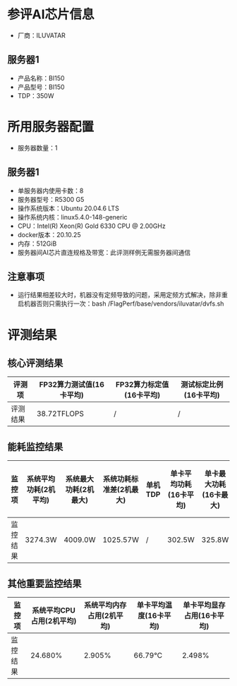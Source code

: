 # 参评AI芯片信息

* 厂商：ILUVATAR

## 服务器1

- 产品名称：BI150
- 产品型号：BI150
- TDP：350W

# 所用服务器配置

* 服务器数量：1

## 服务器1

* 单服务器内使用卡数：8
* 服务器型号：R5300 G5
* 操作系统版本：Ubuntu 20.04.6 LTS
* 操作系统内核：linux5.4.0-148-generic
* CPU：Intel(R) Xeon(R) Gold 6330 CPU @ 2.00GHz
* docker版本：20.10.25
* 内存：512GiB
* 服务器间AI芯片直连规格及带宽：此评测样例无需服务器间通信

## 注意事项

* 运行结果相差较大时，机器没有定频导致的问题，采用定频方式解决，除非重启机器否则只需执行一次：bash /FlagPerf/base/vendors/iluvatar/dvfs.sh 

# 评测结果

## 核心评测结果

| 评测项  | FP32算力测试值(16卡平均) | FP32算力标定值(16卡平均) | 测试标定比例(16卡平均) |
| ---- | ---------------- | ---------------- | ------------- |
| 评测结果 | 38.72TFLOPS      | /       | /         |

## 能耗监控结果

| 监控项  | 系统平均功耗(2机平均) | 系统最大功耗(2机最大) | 系统功耗标准差(2机最大) | 单机TDP | 单卡平均功耗(16卡平均) | 单卡最大功耗(16卡最大) | 单卡功耗标准差(16卡最大) | 单卡TDP |
| ---- | ------------ | ------------ | ------------- | ----- | ------------- | ------------- | -------------- | ----- |
| 监控结果 | 3274.3W      | 4009.0W      | 1025.57W        | /     | 302.5W        | 325.8W        | 66.7W          | 350W  |

## 其他重要监控结果

| 监控项  | 系统平均CPU占用(2机平均) | 系统平均内存占用(2机平均) | 单卡平均温度(16卡平均) | 单卡平均显存占用(16卡平均) |
| ---- | --------------- | -------------- | ------------- | --------------- |
| 监控结果 | 24.680%          | 2.905%         | 66.79°C       | 2.498%          |